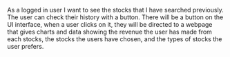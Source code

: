 As a logged in user I want to see the stocks that I have searched previously. The user can check their history with a button. There will be a button on the UI interface, when a user clicks on it, they will be directed to a webpage that gives charts and data showing the revenue the user has made from each stocks, the stocks the users have chosen, and the types of stocks the user prefers.
